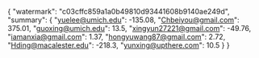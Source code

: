 {
    "watermark": "c03cffc859a1a0b49810d93441608b9140ae249d", 
    "summary": {
        "yuelee@umich.edu": -135.08, 
        "Chbeiyou@gmail.com": 375.01, 
        "guoxing@umich.edu": 13.5, 
        "xingyun27221@gmail.com": -49.76, 
        "iamanxia@gmail.com": 1.37, 
        "hongyuwang87@gmail.com": 2.72, 
        "Hding@macalester.edu": -218.3, 
        "yunxing@upthere.com": 10.5
    }
}